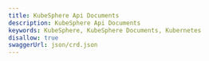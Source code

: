 ```yaml
---
title: KubeSphere Api Documents
description: KubeSphere Api Documents
keywords: KubeSphere, KubeSphere Documents, Kubernetes
disallow: true
swaggerUrl: json/crd.json
---
```



